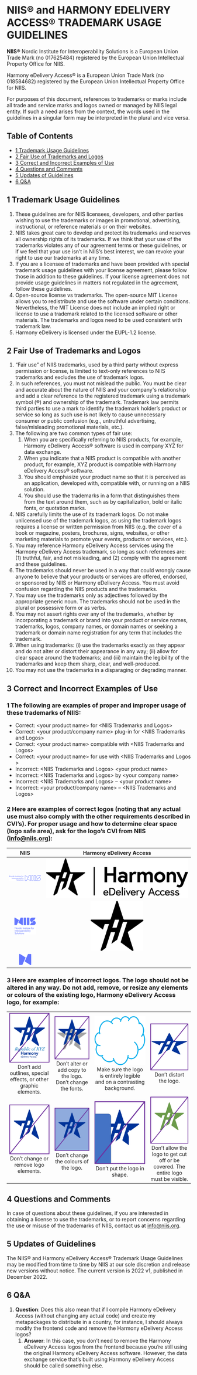# NIIS® and HARMONY EDELIVERY ACCESS® TRADEMARK USAGE GUIDELINES

**NIIS®** Nordic Institute for Interoperability Solutions is a European Union Trade Mark (no 017625484) registered by
the European Union Intellectual Property Office for NIIS.

Harmony eDelivery Access® is a European Union Trade Mark (no 018584682) registered by the European Union Intellectual
Property Office for NIIS.

For purposes of this document, references to trademarks or marks include all trade and service marks and logos owned or
managed by NIIS legal entity. If such a need arises from the context, the words used in the guidelines in a singular
form may be interpreted in the plural and vice versa.

## Table of Contents

* [1 Trademark Usage Guidelines](#1-trademark-usage-guidelines)
* [2 Fair Use of Trademarks and Logos](#2-fair-use-of-trademarks-and-logos)
* [3 Correct and Incorrect Examples of Use](#3-correct-and-incorrect-examples-of-use)
* [4 Questions and Comments](#4-questions-and-comments)
* [5 Updates of Guidelines](#5-updates-of-guidelines)
* [6 Q&A](#q&a)

## 1 Trademark Usage Guidelines

1. These guidelines are for NIIS licensees, developers, and other parties wishing to use the trademarks or images in
promotional, advertising, instructional, or reference materials or on their websites.
2. NIIS takes great care to develop and protect its trademarks and reserves all ownership rights of its trademarks.
If we think that your use of the trademarks violates any of our agreement terms or these guidelines, or if we feel
that your use isn’t in NIIS’s best interest, we can revoke your right to use our trademarks at any time.
3. If you are a licensee of trademarks and have been provided with special trademark usage guidelines with your
license agreement, please follow those in addition to these guidelines. If your license agreement does not provide
usage guidelines in matters not regulated in the agreement, follow these guidelines.
4. Open-source license vs trademarks. The open-source MIT License allows you to redistribute and use the software
under certain conditions. Nevertheless, the MIT License does not include an implied right or license to use a
trademark related to the licensed software or other materials. The trademarks and logos need to be used consistent
with trademark law.
5. Harmony eDelivery is licensed under the EUPL-1.2 license.

## 2 Fair Use of Trademarks and Logos

1. “Fair use” of NIIS trademarks, used by a third party without express permission or license, is limited to text-only
   references to NIIS trademarks and excludes the use of trademark logos.
2. In such references, you must not mislead the public. You must be clear and accurate about the nature of NIIS and
   your company's relationship and add a clear reference to the registered trademark using a trademark symbol (®) and
   ownership of the trademark. Trademark law permits third parties to use a mark to identify the trademark holder’s
   product or service so long as such use is not likely to cause unnecessary consumer or public confusion (e.g.,
   untruthful advertising, false/misleading promotional materials, etc.).
3. The following are two common types of fair use:
   1. When you are specifically referring to NIIS products, for example, Harmony eDelivery Access® software is used
      in company XYZ for data exchange.
   2. When you indicate that a NIIS product is compatible with another product, for example, XYZ product is compatible
      with Harmony eDelivery Access® software.
   3. You should emphasize your product name so that it is perceived as an application, developed with, compatible
      with, or running on a NIIS solution.
   4. You should use the trademarks in a form that distinguishes them from the text around them, such as by
      capitalization, bold or italic fonts, or quotation marks.
4. NIIS carefully limits the use of its trademark logos. Do not make unlicensed use of the trademark logos, as using
   the trademark logos requires a license or written permission from NIIS (e.g. the cover of a book or magazine,
   posters, brochures, signs, websites, or other marketing materials to promote your events, products or services,
   etc.).
5. You may reference Harmony eDelivery Access services using the Harmony eDelivery Access trademark, so long as such
   references are: (1) truthful, fair, and not misleading, and (2) comply with the agreement and these guidelines.
6. The trademarks should never be used in a way that could wrongly cause anyone to believe that your products or
   services are offered, endorsed, or sponsored by NIIS or Harmony eDelivery Access. You must avoid confusion
   regarding the NIIS products and the trademarks.
7. You may use the trademarks only as adjectives followed by the appropriate generic noun. The trademarks should not be
   used in the plural or possessive form or as verbs.
8. You may not assert rights over any of the trademarks, whether by incorporating a trademark or brand into your
   product or service names, trademarks, logos, company names, or domain names or seeking a trademark or domain name
   registration for any term that includes the trademark.
9. When using trademarks: (i) use the trademarks exactly as they appear and do not alter or distort their appearance in
   any way; (ii) allow for clear space around the trademarks; and (iii) maintain the legibility of the trademarks and
   keep them sharp, clear, and well-produced.
10. You may not use the trademarks in a disparaging or degrading manner.

## 3 Correct and Incorrect Examples of Use

### 1 The following are examples of proper and improper usage of these trademarks of NIIS:

- Correct: \<your product name\> for \<NIIS Trademarks and Logos\>
- Correct: \<your product/company name\> plug-in for \<NIIS Trademarks and Logos\>
- Correct: \<your product name\> compatible with \<NIIS Trademarks and Logos\>
- Correct: \<your product name\> for use with \<NIIS Trademarks and Logos \>
- Incorrect: \<NIIS Trademarks and Logos\> \<your product name\>
- Incorrect: \<NIIS Trademarks and Logos\> by \<your company name\>
- Incorrect: \<NIIS Trademarks and Logos\> – \<your product name\>
- Incorrect: \<your product/company name\> – \<NIIS Trademarks and Logos\>

### 2 Here are examples of correct logos (noting that any actual use must also comply with the other requirements described in CVI’s). For proper usage and how to determine clear space (logo safe area), ask for the logo’s CVI from NIIS (info@niis.org):

|                          NIIS                           |                                                                Harmony eDelivery Access                                              |
| :-----------------------------------------------------: | :----------------------------------------------------------------------------------------------------------------------------------: |
| ![NIIS logo example 2](./img/trademark/niis_logo_1.png) |                                        ![Harmony logo example](./img/trademark/harmony_logo_1.png)                                   |
| ![NIIS logo example 2](./img/trademark/niis_logo_2.png) |                                        ![Harmony logo example](./img/trademark/harmony_logo_2.png)                                   |
| ![NIIS logo example 3](./img/trademark/niis_logo_3.png) |                                                                                                                                      |

### 3 Here are examples of incorrect logos. The logo should not be altered in any way. Do not add, remove, or resize any elements or colours of the existing logo, Harmony eDelivery Access logo, for example:

|                                                                                                                   |                                                                                                                |                                                                                                                           |                                                                                                                                       |
| :---------------------------------------------------------------------------------------------------------------: | :------------------------------------------------------------------------------------------------------------: | :-----------------------------------------------------------------------------------------------------------------------: | :-----------------------------------------------------------------------------------------------------------------------------------: |
| ![Bad example 1](./img/trademark/harmony1.jpg)<br>Don’t add outlines, special effects, or other graphic elements. | ![Bad example 2](./img/trademark/harmony2.jpg)<br>Don’t alter or add copy to the logo. Don’t change the fonts. | ![Bad example 3](./img/trademark/harmony3.jpg)<br>Make sure the logo is entirely legible and on a contrasting background. |                               ![Bad example 4](./img/trademark/harmony4.jpg)<br>Don’t distort the logo.                               |
|              ![Bad example 5](./img/trademark/harmony5.jpg)<br>Don’t change or remove logo elements.              |            ![Bad example 6](./img/trademark/harmony6.jpg)<br>Don’t change the colours of the logo.             |                      ![Bad example 7](./img/trademark/harmony7.jpg)<br>Don’t put the logo in shape.                       | ![Bad example 8](./img/trademark/harmony8.jpg)<br>Don’t allow the logo to get cut off or be covered. The entire logo must be visible. |

## 4 Questions and Comments

In case of questions about these guidelines, if you are interested in obtaining a license to use the trademarks, or to
report concerns regarding the use or misuse of the trademarks of NIIS, contact us at <info@niis.org>.

## 5 Updates of Guidelines

The NIIS® and Harmony eDelivery Access® Trademark Usage Guidelines may be modified from time to time by NIIS
at our sole discretion and release new versions without notice. The current version is 2022 v1, published in December
2022.

## 6 Q&A

1. **Question**: Does this also mean that if I compile Harmony eDelivery Access (without changing any actual code) and create my metapackages to distribute in a country, for instance, I should always modify the frontend code and remove the Harmony eDelivery Access logos?
   1. **Answer**: In this case, you don’t need to remove the Harmony eDelivery Access logos from the frontend because you’re still using the original Harmony eDelivery Access software. However, the data exchange service that’s built using Harmony eDelivery Access should be called something else.
